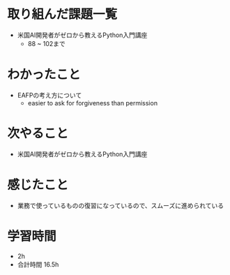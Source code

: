 # 取り組んだ課題一覧
- 米国AI開発者がゼロから教えるPython入門講座
  - 88 ~ 102まで
# わかったこと
- EAFPの考え方について
  - easier to ask for forgiveness than permission
# 次やること
- 米国AI開発者がゼロから教えるPython入門講座
# 感じたこと
- 業務で使っているものの復習になっているので、スムーズに進められている
# 学習時間
- 2h
- 合計時間 16.5h